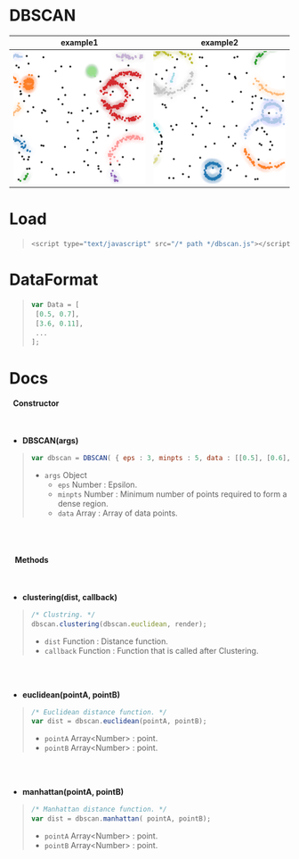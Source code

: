 DBSCAN
===  
example1             |  example2
:-------------------------:|:-------------------------:
![](https://github.com/yja938882/DBSCAN/blob/master/example/example1.png)  |  ![](https://github.com/yja938882/DBSCAN/blob/master/example/example2.png)



Load
=== 
> ```javascript
> <script type="text/javascript" src="/* path */dbscan.js"></script>
  
DataFormat
=== 
> ```javascript
> var Data = [
>  [0.5, 0.7],
>  [3.6, 0.11],
>  ...
> ];
>```

 
Docs
===
#### &nbsp;&nbsp;Constructor  

</br>

* **DBSCAN(args)**   

> ```javascript
> var dbscan = DBSCAN( { eps : 3, minpts : 5, data : [[0.5], [0.6], ... ] });
> ```
> * ```args``` Object 
>    *  ```eps``` Number : Epsilon.
>    *  ```minpts``` Number : Minimum number of points required to form a dense region.
>    *  ```data``` Array : Array of data points.  

</br></br>

#### &nbsp;&nbsp; Methods 

</br>

* **clustering(dist, callback)**

> ```javascript
> /* Clustring. */
> dbscan.clustering(dbscan.euclidean, render);
> ```
> * ```dist``` Function : Distance function.
> * ```callback``` Function : Function that is called after Clustering.

</br></br>

* **euclidean(pointA, pointB)** 

> ```javascript
> /* Euclidean distance function. */
> var dist = dbscan.euclidean(pointA, pointB);
> ```
> * ```pointA``` Array\<Number\> : point.
> * ```pointB``` Array\<Number\> : point.

</br></br>

* **manhattan(pointA, pointB)** 

> ```javascript
> /* Manhattan distance function. */
> var dist = dbscan.manhattan( pointA, pointB);
> ```
> * ```pointA``` Array\<Number\> : point.
> * ```pointB``` Array\<Number\> : point.
